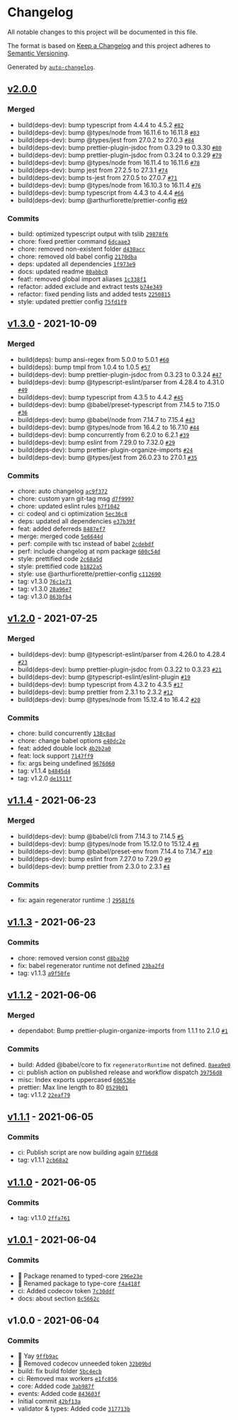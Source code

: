 # Changelog

All notable changes to this project will be documented in this file.

The format is based on [Keep a Changelog](https://keepachangelog.com/en/1.0.0/)
and this project adheres to [Semantic Versioning](https://semver.org/spec/v2.0.0.html).

Generated by [`auto-changelog`](https://github.com/CookPete/auto-changelog).

## [v2.0.0](https://github.com/arthurfiorette/typed-core/compare/v1.3.0...v2.0.0)

### Merged

- build(deps-dev): bump typescript from 4.4.4 to 4.5.2 [`#82`](https://github.com/arthurfiorette/typed-core/pull/82)
- build(deps-dev): bump @types/node from 16.11.6 to 16.11.8 [`#83`](https://github.com/arthurfiorette/typed-core/pull/83)
- build(deps-dev): bump @types/jest from 27.0.2 to 27.0.3 [`#84`](https://github.com/arthurfiorette/typed-core/pull/84)
- build(deps-dev): bump prettier-plugin-jsdoc from 0.3.29 to 0.3.30 [`#80`](https://github.com/arthurfiorette/typed-core/pull/80)
- build(deps-dev): bump prettier-plugin-jsdoc from 0.3.24 to 0.3.29 [`#79`](https://github.com/arthurfiorette/typed-core/pull/79)
- build(deps-dev): bump @types/node from 16.11.4 to 16.11.6 [`#78`](https://github.com/arthurfiorette/typed-core/pull/78)
- build(deps-dev): bump jest from 27.2.5 to 27.3.1 [`#74`](https://github.com/arthurfiorette/typed-core/pull/74)
- build(deps-dev): bump ts-jest from 27.0.5 to 27.0.7 [`#71`](https://github.com/arthurfiorette/typed-core/pull/71)
- build(deps-dev): bump @types/node from 16.10.3 to 16.11.4 [`#76`](https://github.com/arthurfiorette/typed-core/pull/76)
- build(deps-dev): bump typescript from 4.4.3 to 4.4.4 [`#66`](https://github.com/arthurfiorette/typed-core/pull/66)
- build(deps-dev): bump @arthurfiorette/prettier-config [`#69`](https://github.com/arthurfiorette/typed-core/pull/69)

### Commits

- build: optimized typescript output with tslib [`29878f6`](https://github.com/arthurfiorette/typed-core/commit/29878f689c8d3f62be5e2aed063c6ef4785fb790)
- chore: fixed prettier command [`6dcaae3`](https://github.com/arthurfiorette/typed-core/commit/6dcaae309469a90fe31339ec6df8e61d080f9ac1)
- chore: removed non-existent folder [`d430acc`](https://github.com/arthurfiorette/typed-core/commit/d430acc041b09d7b72e745f54d74ccec37378853)
- chore: removed old babel config [`2170dba`](https://github.com/arthurfiorette/typed-core/commit/2170dba85a6d056d2e19d360730649efa2a1c82b)
- deps: updated all dependencies [`1f973e9`](https://github.com/arthurfiorette/typed-core/commit/1f973e9097a19e3e8340f65986abdc3178892078)
- docs: updated readme [`80abbc0`](https://github.com/arthurfiorette/typed-core/commit/80abbc0a005a81c8c6a59af5319817e97e051c6c)
- feat!: removed global import aliases [`1c338f1`](https://github.com/arthurfiorette/typed-core/commit/1c338f1ecda0aa56b6e0758e52afe1885f79f42d)
- refactor: added exclude and extract tests [`b74e349`](https://github.com/arthurfiorette/typed-core/commit/b74e349af2710f4e3282fb8e7023814bfcd48f1b)
- refactor: fixed pending lists and added tests [`2250815`](https://github.com/arthurfiorette/typed-core/commit/22508153f69be338cb3fdf02c65a7fe0a098622a)
- style: updated prettier config [`75fd1f9`](https://github.com/arthurfiorette/typed-core/commit/75fd1f967fbb13baab2f6b0df69df4376a6ca46b)

## [v1.3.0](https://github.com/arthurfiorette/typed-core/compare/v1.2.0...v1.3.0) - 2021-10-09

### Merged

- build(deps): bump ansi-regex from 5.0.0 to 5.0.1 [`#60`](https://github.com/arthurfiorette/typed-core/pull/60)
- build(deps): bump tmpl from 1.0.4 to 1.0.5 [`#57`](https://github.com/arthurfiorette/typed-core/pull/57)
- build(deps-dev): bump prettier-plugin-jsdoc from 0.3.23 to 0.3.24 [`#47`](https://github.com/arthurfiorette/typed-core/pull/47)
- build(deps-dev): bump @typescript-eslint/parser from 4.28.4 to 4.31.0 [`#49`](https://github.com/arthurfiorette/typed-core/pull/49)
- build(deps-dev): bump typescript from 4.3.5 to 4.4.2 [`#45`](https://github.com/arthurfiorette/typed-core/pull/45)
- build(deps-dev): bump @babel/preset-typescript from 7.14.5 to 7.15.0 [`#36`](https://github.com/arthurfiorette/typed-core/pull/36)
- build(deps-dev): bump @babel/node from 7.14.7 to 7.15.4 [`#43`](https://github.com/arthurfiorette/typed-core/pull/43)
- build(deps-dev): bump @types/node from 16.4.2 to 16.7.10 [`#44`](https://github.com/arthurfiorette/typed-core/pull/44)
- build(deps-dev): bump concurrently from 6.2.0 to 6.2.1 [`#39`](https://github.com/arthurfiorette/typed-core/pull/39)
- build(deps-dev): bump eslint from 7.29.0 to 7.32.0 [`#29`](https://github.com/arthurfiorette/typed-core/pull/29)
- build(deps-dev): bump prettier-plugin-organize-imports [`#24`](https://github.com/arthurfiorette/typed-core/pull/24)
- build(deps-dev): bump @types/jest from 26.0.23 to 27.0.1 [`#35`](https://github.com/arthurfiorette/typed-core/pull/35)

### Commits

- chore: auto changelog [`ac9f372`](https://github.com/arthurfiorette/typed-core/commit/ac9f3728f836d104e24bcfb9f04f780c43ef0bb7)
- chore: custom yarn git-tag msg [`d7f9997`](https://github.com/arthurfiorette/typed-core/commit/d7f9997e06f71b6eba1a9cc2fdb1c405459328c8)
- chore: updated eslint rules [`b7f1042`](https://github.com/arthurfiorette/typed-core/commit/b7f1042dd59f55a59d895b133ef964f84af7c8dc)
- ci: codeql and ci optimization [`5ec36c8`](https://github.com/arthurfiorette/typed-core/commit/5ec36c869826cac1ec5007363ee4b8fc46f2bd45)
- deps: updated all dependencies [`e37b39f`](https://github.com/arthurfiorette/typed-core/commit/e37b39f6f55fd858c9407d93b65ab674a0eea713)
- feat: added deferreds [`8487ef7`](https://github.com/arthurfiorette/typed-core/commit/8487ef7e6b989c4312c23549d9b5537d65b05970)
- merge: merged code [`5e6644d`](https://github.com/arthurfiorette/typed-core/commit/5e6644dde1d39735af784657d3d8b74925fd099b)
- perf: compile with tsc instead of babel [`2cdebdf`](https://github.com/arthurfiorette/typed-core/commit/2cdebdf159e4906e80d13b646eac604541617054)
- perf: include changelog at npm package [`600c54d`](https://github.com/arthurfiorette/typed-core/commit/600c54d463ffc7215090a4a3cfa545acdc380f10)
- style: prettified code [`2c68a5d`](https://github.com/arthurfiorette/typed-core/commit/2c68a5dca65da7619f6f49ceb3faec4bf00af81c)
- style: prettified code [`b1822a5`](https://github.com/arthurfiorette/typed-core/commit/b1822a51f1d9a428d5616dbe90c16aed7debd01f)
- style: use @arthurfiorette/prettier-config [`c112690`](https://github.com/arthurfiorette/typed-core/commit/c112690fff722179f62ac1bb020298cf349571ce)
- tag: v1.3.0 [`76c1e71`](https://github.com/arthurfiorette/typed-core/commit/76c1e71392db0641f2ecb00c22a60d9723fd9a9c)
- tag: v1.3.0 [`28a96e7`](https://github.com/arthurfiorette/typed-core/commit/28a96e7a039688ed187e8c3ddf77e4d204cf10c5)
- tag: v1.3.0 [`863bfb4`](https://github.com/arthurfiorette/typed-core/commit/863bfb41a39166061e216e96eeb01fd06a643357)

## [v1.2.0](https://github.com/arthurfiorette/typed-core/compare/v1.1.4...v1.2.0) - 2021-07-25

### Merged

- build(deps-dev): bump @typescript-eslint/parser from 4.26.0 to 4.28.4 [`#23`](https://github.com/arthurfiorette/typed-core/pull/23)
- build(deps-dev): bump prettier-plugin-jsdoc from 0.3.22 to 0.3.23 [`#21`](https://github.com/arthurfiorette/typed-core/pull/21)
- build(deps-dev): bump @typescript-eslint/eslint-plugin [`#19`](https://github.com/arthurfiorette/typed-core/pull/19)
- build(deps-dev): bump typescript from 4.3.2 to 4.3.5 [`#17`](https://github.com/arthurfiorette/typed-core/pull/17)
- build(deps-dev): bump prettier from 2.3.1 to 2.3.2 [`#12`](https://github.com/arthurfiorette/typed-core/pull/12)
- build(deps-dev): bump @types/node from 15.12.4 to 16.4.2 [`#20`](https://github.com/arthurfiorette/typed-core/pull/20)

### Commits

- chore: build concurrently [`138c8ad`](https://github.com/arthurfiorette/typed-core/commit/138c8ada1dc00360983d65f0e443ff7f35011334)
- chore: change babel options [`e40dc2e`](https://github.com/arthurfiorette/typed-core/commit/e40dc2e9d10d14bc75a7de5a747e0347df405c93)
- feat: added double lock [`4b2b2a0`](https://github.com/arthurfiorette/typed-core/commit/4b2b2a03f4a8e6caa524ff564c087b261369d2af)
- feat: lock support [`7147ff9`](https://github.com/arthurfiorette/typed-core/commit/7147ff921134f78619856420c6c16410c6929788)
- fix: args being undefined [`9676060`](https://github.com/arthurfiorette/typed-core/commit/96760606286420c9ca999b2f52a44696557e2636)
- tag: v1.1.4 [`b4845d4`](https://github.com/arthurfiorette/typed-core/commit/b4845d4079400255fee4666a18910a16992a132c)
- tag: v1.2.0 [`de1511f`](https://github.com/arthurfiorette/typed-core/commit/de1511f32603415930c97022d1dca27e2aa20e70)

## [v1.1.4](https://github.com/arthurfiorette/typed-core/compare/v1.1.3...v1.1.4) - 2021-06-23

### Merged

- build(deps-dev): bump @babel/cli from 7.14.3 to 7.14.5 [`#5`](https://github.com/arthurfiorette/typed-core/pull/5)
- build(deps-dev): bump @types/node from 15.12.0 to 15.12.4 [`#8`](https://github.com/arthurfiorette/typed-core/pull/8)
- build(deps-dev): bump @babel/preset-env from 7.14.4 to 7.14.7 [`#10`](https://github.com/arthurfiorette/typed-core/pull/10)
- build(deps-dev): bump eslint from 7.27.0 to 7.29.0 [`#9`](https://github.com/arthurfiorette/typed-core/pull/9)
- build(deps-dev): bump prettier from 2.3.0 to 2.3.1 [`#4`](https://github.com/arthurfiorette/typed-core/pull/4)

### Commits

- fix: again regenerator runtime :) [`29581f6`](https://github.com/arthurfiorette/typed-core/commit/29581f6e6cb66cb2e2dfb48b11e7a22260f118fd)

## [v1.1.3](https://github.com/arthurfiorette/typed-core/compare/v1.1.2...v1.1.3) - 2021-06-23

### Commits

- chore: removed version const [`d8ba2b0`](https://github.com/arthurfiorette/typed-core/commit/d8ba2b0e22b69fa47592a5669dd8c37705eeff69)
- fix: babel regenerator runtime not defined [`23ba2fd`](https://github.com/arthurfiorette/typed-core/commit/23ba2fdd22c6dca692b70e0fa6b43178dd4ec16d)
- tag: v1.1.3 [`a9f50fe`](https://github.com/arthurfiorette/typed-core/commit/a9f50fef62bc0fdb1c8592aa1f9db03aec7fcdb6)

## [v1.1.2](https://github.com/arthurfiorette/typed-core/compare/v1.1.1...v1.1.2) - 2021-06-06

### Merged

- dependabot: Bump prettier-plugin-organize-imports from 1.1.1 to 2.1.0 [`#1`](https://github.com/arthurfiorette/typed-core/pull/1)

### Commits

- build: Added @babel/core to fix `regeneratorRuntime` not defined. [`0aea9e0`](https://github.com/arthurfiorette/typed-core/commit/0aea9e06c1477cd0662f94796f00540e521920c5)
- ci: publish action on published release and workflow dispatch [`39756d8`](https://github.com/arthurfiorette/typed-core/commit/39756d829dc0023de3be367ea739f56b7ee94796)
- misc: Index exports uppercased [`606536e`](https://github.com/arthurfiorette/typed-core/commit/606536e8e54c42e8d9d8d14dec66d83636cefeb1)
- prettier: Max line length to 80 [`0529b01`](https://github.com/arthurfiorette/typed-core/commit/0529b0150d29b0e41e779e958ef3bc08d08d2be1)
- tag: v1.1.2 [`22eaf79`](https://github.com/arthurfiorette/typed-core/commit/22eaf794402ed21df5567c0b8a7ef082fb07b2dd)

## [v1.1.1](https://github.com/arthurfiorette/typed-core/compare/v1.1.0...v1.1.1) - 2021-06-05

### Commits

- ci: Publish script are now building again [`07fb6d8`](https://github.com/arthurfiorette/typed-core/commit/07fb6d8b7dba9ebfb626a2804ec949f971696e1c)
- tag: v1.1.1 [`2cb68a2`](https://github.com/arthurfiorette/typed-core/commit/2cb68a28656a7d692e618fcd635aaf70be3a41a4)

## [v1.1.0](https://github.com/arthurfiorette/typed-core/compare/v1.0.1...v1.1.0) - 2021-06-05

### Commits

- tag: v1.1.0 [`2ffa761`](https://github.com/arthurfiorette/typed-core/commit/2ffa76111fcb8d947ae5caa3dd32a62cc8bae61b)

## [v1.0.1](https://github.com/arthurfiorette/typed-core/compare/v1.0.0...v1.0.1) - 2021-06-04

### Commits

- 🚚 Package renamed to typed-core [`296e23e`](https://github.com/arthurfiorette/typed-core/commit/296e23ecd4f1be53f73a2587544cc8470efc70f6)
- 🚚 Renamed package to type-core [`f4a418f`](https://github.com/arthurfiorette/typed-core/commit/f4a418f5ddd571a63d746461cce4bf9493d0bb85)
- ci: Added codecov token [`7c30ddf`](https://github.com/arthurfiorette/typed-core/commit/7c30ddf7d2deebbb5827733e35616368d5f34eea)
- docs: about section [`8c5662c`](https://github.com/arthurfiorette/typed-core/commit/8c5662c34879833080b00f976681e652f36ca37a)

## v1.0.0 - 2021-06-04

### Commits

- 🎉 Yay [`9ffb9ac`](https://github.com/arthurfiorette/typed-core/commit/9ffb9acf8b3092e40a0ef4fa4f170a923fe9b1b7)
- 👷 Removed codecov unneeded token [`32b09bd`](https://github.com/arthurfiorette/typed-core/commit/32b09bdcdd588ab23279d36e678436c4578b2745)
- build: fix build folder [`5bc4ecb`](https://github.com/arthurfiorette/typed-core/commit/5bc4ecb3fb37f7658d8a16dd24b8e015bdebe78d)
- ci: Removed max workers [`e1fc856`](https://github.com/arthurfiorette/typed-core/commit/e1fc85693242c3b057b70ed5ac188167f588dc29)
- core: Added code [`3ab987f`](https://github.com/arthurfiorette/typed-core/commit/3ab987f2be61bd1cc319c437cb8584292a7fd5ce)
- events: Added code [`843603f`](https://github.com/arthurfiorette/typed-core/commit/843603f564f67b280900358d587ae47f624d7db8)
- Initial commit [`42bf13a`](https://github.com/arthurfiorette/typed-core/commit/42bf13a1b6b6bd3475ed46c2a7ac3463a046ab2f)
- validator & types: Added code [`317713b`](https://github.com/arthurfiorette/typed-core/commit/317713bb98ba4a74c0763325e49d095f18b68e86)

